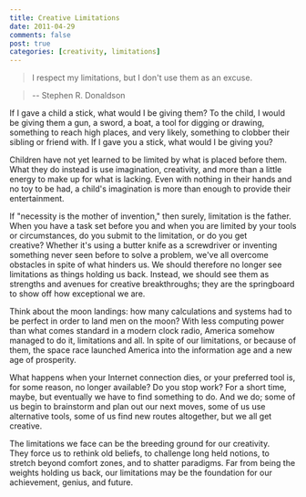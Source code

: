 ```yaml
--- 
title: Creative Limitations
date: 2011-04-29
comments: false
post: true
categories: [creativity, limitations]
---
```

> I respect my limitations, but I don't use them as an excuse.

> -- Stephen R. Donaldson

If I gave a child a stick, what would I be giving them? To the child, I would be giving them a gun, a sword, a boat, a tool for digging or drawing, something to reach high places, and very likely, something to clobber their sibling or friend with. If I gave you a stick, what would I be giving you?

Children have not yet learned to be limited by what is placed before them. What they do instead is use imagination, creativity, and more than a little energy to make up for what is lacking. Even with nothing in their hands and no toy to be had, a child's imagination is more than enough to provide their entertainment.

If "necessity is the mother of invention," then surely, limitation is the father. When you have a task set before you and when you are limited by your tools or circumstances, do you submit to the limitation, or do you get creative? Whether it's using a butter knife as a screwdriver or inventing something never seen before to solve a problem, we've all overcome obstacles in spite of what hinders us. We should therefore no longer see limitations as things holding us back. Instead, we should see them as strengths and avenues for creative breakthroughs; they are the springboard to show off how exceptional we are.

Think about the moon landings: how many calculations and systems had to be perfect in order to land men on the moon? With less computing power than what comes standard in a modern clock radio, America somehow managed to do it, limitations and all. In spite of our limitations, or because of them, the space race launched America into the information age and a new age of prosperity.

What happens when your Internet connection dies, or your preferred tool is, for some reason, no longer available? Do you stop work? For a short time, maybe, but eventually we have to find something to do. And we do; some of us begin to brainstorm and plan out our next moves, some of us use alternative tools, some of us find new routes altogether, but we all get creative.

The limitations we face can be the breeding ground for our creativity. They force us to rethink old beliefs, to challenge long held notions, to stretch beyond comfort zones, and to shatter paradigms. Far from being the weights holding us back, our limitations may be the foundation for our achievement, genius, and future.
